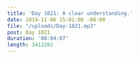 ```yaml
---
title: 'Day 1021: A clear understanding.'
date: 2019-11-06 15:01:00 -08:00
file: "/uploads/Day-1021.mp3"
post: Day 1021
duration: '00:04:07'
length: 3412282
---
```


